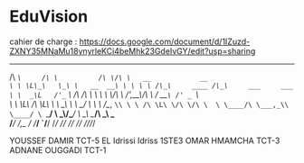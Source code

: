 # EduVision

cahier de charge : https://docs.google.com/document/d/1IZuzd-ZXNY35MNaMu18ynyrleKCi4beMhk23GdeIvGY/edit?usp=sharing


 ____        __            __  __                                         
/\  _`\     /\ \          /\ \/\ \   __            __                     
\ \ \L\_\   \_\ \   __  __\ \ \ \ \ /\_\     ____ /\_\     ___     ___    
 \ \  _\L   /'_` \ /\ \/\ \\ \ \ \ \\/\ \   /',__\\/\ \   / __`\ /' _ `\  
  \ \ \L\ \/\ \L\ \\ \ \_\ \\ \ \_/ \\ \ \ /\__, `\\ \ \ /\ \L\ \/\ \/\ \ 
   \ \____/\ \___,_\\ \____/ \ `\___/ \ \_\\/\____/ \ \_\\ \____/\ \_\ \_\
    \/___/  \/__,_ / \/___/   `\/__/   \/_/ \/___/   \/_/ \/___/  \/_/\/_/


YOUSSEF DAMIR                                                                   TCT-5 
EL Idrissi Idriss                                                               1STE3 
OMAR HMAMCHA                                                                    TCT-3 
ADNANE OUGGADI                                                                  TCT-1

